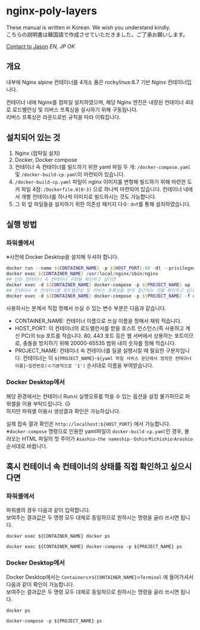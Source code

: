 # nginx-poly-layers

These manual is written in Korean. We wish you understand kindly.  
こちらの説明書は韓国語で作成させていただきました。ご了承お願いします。

[Contact to Jason](wjsuk@ideatec.co.kr) *EN, JP OK*


## 개요  

내부에 Nginx alpine 컨테이너를 4개소 품은 rockylinux:8.7 기반 Nginx 컨테이너입니다.  

컨테이너 내에 Nginx를 컴파일 설치하였으며, 해당 Nginx 엔진은 내장된 컨테이너 4대로 로드밸런싱 및 리버스 프록싱을 실시하기 위해 구동됩니다.  
리버스 프록싱은 라운드로빈 규칙을 따라 이뤄집니다.  

## 설치되어 있는 것

1. Nginx (컴파일 설치)
2. Docker, Docker compose
3. 컨테이너 속 컨테이너를 빌드하기 위한 yaml 파일 두 개: `/docker-compose.yaml` 및 `/docker-build-cp.yaml`이 마련되어 있습니다.  
4. `/docker-build-cp.yaml` 파일이 nginx 이미지를 변형해 빌드하기 위해 마련한 도커 파일 4점: `/Dockerfile.0[0-3]` 으로 하나씩 마련되어 있습니다. 컨테이너 내에서 개별 컨테이너를 하나씩 이미지로 빌드하시는 것도 가능합니다. 
5. 그 외 앞 파일들을 설치하기 위한 의존성 패키지 다수: `dnf`를 통해 설치하였습니다.  

## 실행 방법  

### 파워셸에서

※사전에 Docker Desktop을 설치해 두셔야 합니다.  

```Powershell
docker run --name ${CONTAINER_NAME} -p ${HOST_PORT}:80 -dt --privileged ghcr.io/wjsuk/nginx-poly-layers /usr/bin/dockerd  
docker exec ${CONTAINER_NAME} /usr/local/nginx/sbin/nginx 
## 단순 컨테이너 속 컨테이너 구현을 확인하고 싶다면  
docker exec -d ${CONTAINER_NAME} docker-compose -p ${PROJECT_NAME} up
## 컨테이너 속 컨테이너를 로드밸런싱 및 리버스 프록싱을 받아 접근하는 것을 확인하고 싶다면  
docker exec -d ${CONTAINER_NAME} docker-compose -p ${PROJECT_NAME} -f docker-build-cp.yaml up   
```

사용하시는 분께서 직접 정해서 쓰실 수 있는 변수 부분은 다음과 같습니다.
- CONTAINER_NAME: 컨테이너 이름으로 쓰실 이름을 정해서 채워 적습니다.
- HOST_PORT: 이 컨테이너의 로드밸런서를 받을 호스트 인스턴스(즉 사용하고 계신 PC)의 tcp 포트를 적습니다. 80, 443 포트 등은 웹 서버에서 상용하는 포트이므로, 충돌을 방지하기 위해 20000-65535 범위 내의 숫자를 정해 적습니다.  
- PROJECT_NAME: 컨테이너 속 컨테이너를 일괄 실행시킬 때 필요한 구분자입니다. 컨테이너는 이 `${PROJECT_NAME}`-`${yaml 파일 서비스 문단에서 정의한 컨테이너 이름}`-`일련번호(※기본적으로 '1')` 순서대로 이름을 부여받습니다.  

### Docker Desktop에서

해당 환경에서는 컨테이너 Run시 실행오류를 막을 수 있는 옵션을 설정 불가하므로 파워셸을 이용 부탁드립니다. 😥  
하지만 파워셸 이용시 생성결과 확인은 가능하십니다.  

실제 접속 결과 확인은 `http://localhost:${HOST_PORT}` 에서 가능합니다.  
※`docker-compose` 명령으로 인용한 yaml파일이 `docker-build-cp.yaml`인 경우, 불러오는 HTML 파일의 첫 주어가 `Asashio-the nameship-`·`Oshio`·`Michishio`·`Arashio` 순서대로 바뀝니다.  

## 혹시 컨테이너 속 컨테이너의 상태를 직접 확인하고 싶으시다면

### 파워셸에서
파워셸의 경우 다음과 같이 입력합니다.  
보여주는 결과값은 두 명령 모두 대체로 동일하므로 원하시는 명령을 골라 쓰시면 됩니다.  

```Shell
docker exec ${CONTAINER_NAME} docker ps
```
```Shell
docker exec ${CONTAINER_NAME} docker-compose -p ${PROJECT_NAME} ps
```

### Docker Desktop에서
Docker Desktop에서는 `Containers`>`${CONTAINER_NAME}`>`Terminal` 에 들어가셔서 다음과 같이 확인이 가능합니다.  
보여주는 결과값은 두 명령 모두 대체로 동일하므로 원하시는 명령을 골라 쓰시면 됩니다.  

```Shell
docker ps
```
```Shell
docker-compose -p ${PROJECT_NAME} ps
```  